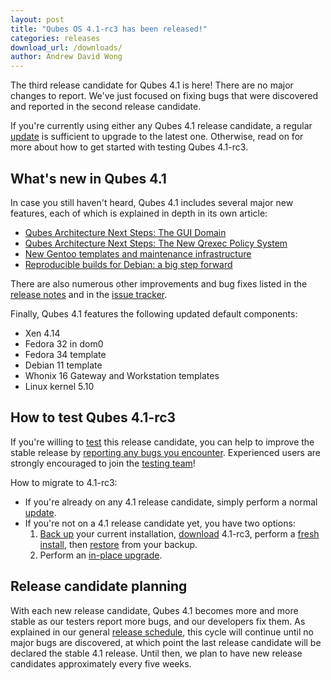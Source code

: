 ```yaml
---
layout: post
title: "Qubes OS 4.1-rc3 has been released!"
categories: releases
download_url: /downloads/
author: Andrew David Wong
---
```


The third release candidate for Qubes 4.1 is here! There are no major
changes to report. We've just focused on fixing bugs that were
discovered and reported in the second release candidate.

If you're currently using either any Qubes 4.1 release candidate, a
regular [update] is sufficient to upgrade to the latest one. Otherwise,
read on for more about how to get started with testing Qubes 4.1-rc3.


What's new in Qubes 4.1
-----------------------

In case you still haven't heard, Qubes 4.1 includes several major new
features, each of which is explained in depth in its own article:

- [Qubes Architecture Next Steps: The GUI Domain]
- [Qubes Architecture Next Steps: The New Qrexec Policy System]
- [New Gentoo templates and maintenance infrastructure]
- [Reproducible builds for Debian: a big step forward]

There are also  numerous other improvements and bug fixes listed in the
[release notes] and in the [issue tracker].

Finally, Qubes 4.1 features the following updated default components:

- Xen 4.14
- Fedora 32 in dom0
- Fedora 34 template
- Debian 11 template
- Whonix 16 Gateway and Workstation templates
- Linux kernel 5.10


How to test Qubes 4.1-rc3
-------------------------

If you're willing to [test] this release candidate, you can help to
improve the stable release by [reporting any bugs you encounter].
Experienced users are strongly encouraged to join the [testing team]!

How to migrate to 4.1-rc3:

- If you're already on any 4.1 release candidate, simply perform a
  normal [update].
- If you're not on a 4.1 release candidate yet, you have two options:
  1. [Back up] your current installation, [download] 4.1-rc3, perform a
     [fresh install], then [restore] from your backup.
  2. Perform an [in-place upgrade].


Release candidate planning
--------------------------

With each new release candidate, Qubes 4.1 becomes more and more stable
as our testers report more bugs, and our developers fix them. As
explained in our general [release schedule], this cycle will continue
until no major bugs are discovered, at which point the last release
candidate will be declared the stable 4.1 release. Until then, we plan
to have new release candidates approximately every five weeks.


[update]: /doc/how-to-update/
[Qubes Architecture Next Steps: The GUI Domain]: /news/2020/03/18/gui-domain/
[Qubes Architecture Next Steps: The New Qrexec Policy System]: /news/2020/06/22/new-qrexec-policy-system/
[New Gentoo templates and maintenance infrastructure]: /news/2020/10/05/new-gentoo-templates-and-maintenance-infrastructure/
[Reproducible builds for Debian: a big step forward]: /news/2021/10/08/reproducible-builds-for-debian-a-big-step-forward/
[release notes]: /doc/releases/4.1/release-notes/
[issue tracker]: https://github.com/QubesOS/qubes-issues/issues?q=milestone%3A%22Release+4.1%22+is%3Aclosed+-label%3A%22R%3A+duplicate%22+-label%3A%22R%3A+invalid%22+-label%3A%22R%3A+cannot+reproduce%22+-label%3A%22R%3A+not+an+issue%22+-label%3A%22R%3A+not+our+bug%22+-label%3A%22R%3A+won%27t+do%22+-label%3A%22R%3A+won%27t+fix%22+
[download]: /downloads/
[test]: /doc/testing/
[reporting any bugs you encounter]: /doc/issue-tracking/
[testing team]: https://forum.qubes-os.org/t/joining-the-testing-team/5190
[Back up]: /doc/how-to-back-up-restore-and-migrate/#creating-a-backup
[fresh install]: /doc/installation-guide/
[restore]: /doc/how-to-back-up-restore-and-migrate/#restoring-from-a-backup
[in-place upgrade]: /doc/upgrade/4.1/
[release schedule]: /doc/version-scheme/#release-schedule
